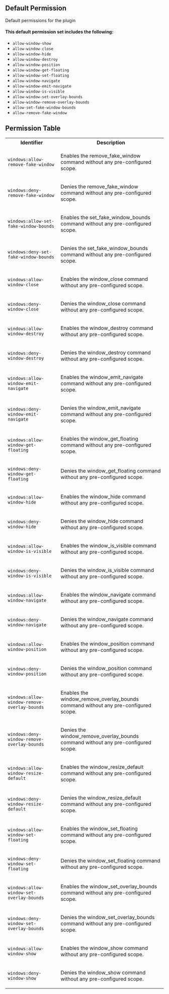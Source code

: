 ## Default Permission

Default permissions for the plugin

#### This default permission set includes the following:

- `allow-window-show`
- `allow-window-close`
- `allow-window-hide`
- `allow-window-destroy`
- `allow-window-position`
- `allow-window-get-floating`
- `allow-window-set-floating`
- `allow-window-navigate`
- `allow-window-emit-navigate`
- `allow-window-is-visible`
- `allow-window-set-overlay-bounds`
- `allow-window-remove-overlay-bounds`
- `allow-set-fake-window-bounds`
- `allow-remove-fake-window`

## Permission Table

<table>
<tr>
<th>Identifier</th>
<th>Description</th>
</tr>


<tr>
<td>

`windows:allow-remove-fake-window`

</td>
<td>

Enables the remove_fake_window command without any pre-configured scope.

</td>
</tr>

<tr>
<td>

`windows:deny-remove-fake-window`

</td>
<td>

Denies the remove_fake_window command without any pre-configured scope.

</td>
</tr>

<tr>
<td>

`windows:allow-set-fake-window-bounds`

</td>
<td>

Enables the set_fake_window_bounds command without any pre-configured scope.

</td>
</tr>

<tr>
<td>

`windows:deny-set-fake-window-bounds`

</td>
<td>

Denies the set_fake_window_bounds command without any pre-configured scope.

</td>
</tr>

<tr>
<td>

`windows:allow-window-close`

</td>
<td>

Enables the window_close command without any pre-configured scope.

</td>
</tr>

<tr>
<td>

`windows:deny-window-close`

</td>
<td>

Denies the window_close command without any pre-configured scope.

</td>
</tr>

<tr>
<td>

`windows:allow-window-destroy`

</td>
<td>

Enables the window_destroy command without any pre-configured scope.

</td>
</tr>

<tr>
<td>

`windows:deny-window-destroy`

</td>
<td>

Denies the window_destroy command without any pre-configured scope.

</td>
</tr>

<tr>
<td>

`windows:allow-window-emit-navigate`

</td>
<td>

Enables the window_emit_navigate command without any pre-configured scope.

</td>
</tr>

<tr>
<td>

`windows:deny-window-emit-navigate`

</td>
<td>

Denies the window_emit_navigate command without any pre-configured scope.

</td>
</tr>

<tr>
<td>

`windows:allow-window-get-floating`

</td>
<td>

Enables the window_get_floating command without any pre-configured scope.

</td>
</tr>

<tr>
<td>

`windows:deny-window-get-floating`

</td>
<td>

Denies the window_get_floating command without any pre-configured scope.

</td>
</tr>

<tr>
<td>

`windows:allow-window-hide`

</td>
<td>

Enables the window_hide command without any pre-configured scope.

</td>
</tr>

<tr>
<td>

`windows:deny-window-hide`

</td>
<td>

Denies the window_hide command without any pre-configured scope.

</td>
</tr>

<tr>
<td>

`windows:allow-window-is-visible`

</td>
<td>

Enables the window_is_visible command without any pre-configured scope.

</td>
</tr>

<tr>
<td>

`windows:deny-window-is-visible`

</td>
<td>

Denies the window_is_visible command without any pre-configured scope.

</td>
</tr>

<tr>
<td>

`windows:allow-window-navigate`

</td>
<td>

Enables the window_navigate command without any pre-configured scope.

</td>
</tr>

<tr>
<td>

`windows:deny-window-navigate`

</td>
<td>

Denies the window_navigate command without any pre-configured scope.

</td>
</tr>

<tr>
<td>

`windows:allow-window-position`

</td>
<td>

Enables the window_position command without any pre-configured scope.

</td>
</tr>

<tr>
<td>

`windows:deny-window-position`

</td>
<td>

Denies the window_position command without any pre-configured scope.

</td>
</tr>

<tr>
<td>

`windows:allow-window-remove-overlay-bounds`

</td>
<td>

Enables the window_remove_overlay_bounds command without any pre-configured scope.

</td>
</tr>

<tr>
<td>

`windows:deny-window-remove-overlay-bounds`

</td>
<td>

Denies the window_remove_overlay_bounds command without any pre-configured scope.

</td>
</tr>

<tr>
<td>

`windows:allow-window-resize-default`

</td>
<td>

Enables the window_resize_default command without any pre-configured scope.

</td>
</tr>

<tr>
<td>

`windows:deny-window-resize-default`

</td>
<td>

Denies the window_resize_default command without any pre-configured scope.

</td>
</tr>

<tr>
<td>

`windows:allow-window-set-floating`

</td>
<td>

Enables the window_set_floating command without any pre-configured scope.

</td>
</tr>

<tr>
<td>

`windows:deny-window-set-floating`

</td>
<td>

Denies the window_set_floating command without any pre-configured scope.

</td>
</tr>

<tr>
<td>

`windows:allow-window-set-overlay-bounds`

</td>
<td>

Enables the window_set_overlay_bounds command without any pre-configured scope.

</td>
</tr>

<tr>
<td>

`windows:deny-window-set-overlay-bounds`

</td>
<td>

Denies the window_set_overlay_bounds command without any pre-configured scope.

</td>
</tr>

<tr>
<td>

`windows:allow-window-show`

</td>
<td>

Enables the window_show command without any pre-configured scope.

</td>
</tr>

<tr>
<td>

`windows:deny-window-show`

</td>
<td>

Denies the window_show command without any pre-configured scope.

</td>
</tr>
</table>
